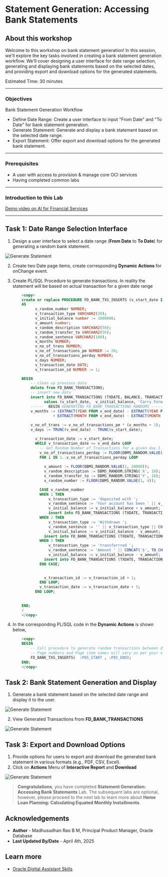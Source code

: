 # Statement Generation: Accessing Bank Statements

## About this workshop

Welcome to this workshop on bank statement generation! In this session, we'll explore the key tasks involved in creating a bank statement generation workflow. We'll cover designing a user interface for date range selection, generating and displaying bank statements based on the selected dates, and providing export and download options for the generated statements.

Estimated Time: 30 minutes

---

### Objectives

Bank Statement Generation Workflow

- Define Date Range: Create a user interface to input "From Date" and "To Date" for bank statement generation.
- Generate Statement: Generate and display a bank statement based on the selected date range.
- Export Statement: Offer export and download options for the generated bank statement.

---

### Prerequisites

* A user with access to provision & manage core OCI services  
* Having completed common labs

--- 
 
### Introduction to this Lab

[Demo video on AI for Financial Services](youtube:0VbID5UUQ9w:large) 

---
 
## Task 1: Date Range Selection Interface

1. Design a user interface to select a date range (**From Date** to **To Date**) for generating a random bank statement.
  
  ![Generate Statement](images/generate-statement-01.png)  

2. Create two Date page items, create corresponding **Dynamic Actions** for onChange event.

3. Create PL/SQL Procedure to generate transactions. In reality the statement will be based on actual transaction for a given date range
   
    ```sql 
        <copy>
        create or replace PROCEDURE FD_BANK_TXS_INSERTS (v_start_date IN DATE, v_end_date IN DATE)
        AS 
              v_random_number NUMBER;
              v_transaction_type VARCHAR2(20);
              v_initial_balance number := 1000000;
              v_amount number;
              v_random_description VARCHAR2(50);
              v_random_transfer_to VARCHAR2(50); 
              v_random_sentence VARCHAR2(100);
              v_months NUMBER;
              v_no_of_trans NUMBER;
              v_no_of_transactions_pm NUMBER := 20;
              v_no_of_transactions_perday NUMBER;
              v_days NUMBER;
              v_transaction_date DATE;
              v_transaction_id NUMBER := 1;

        BEGIN
            -- clean up previous data 
            delete from FD_BANK_TRANSACTIONS;
            -- insert new data
            insert into FD_BANK_TRANSACTIONS (TXDATE, BALANCE, TRANSACTIONTYPE ) 
                  values (v_start_date,  v_initial_balance, 'Carry Forward'   );
            ------  BEGIN GENERATING FD_BANK_TRANSACTIONS RANDOMS ------------------------------- 
            v_months := (EXTRACT(YEAR FROM v_end_date) - EXTRACT(YEAR FROM v_start_date)) * 12
                      + EXTRACT(MONTH FROM v_end_date) - EXTRACT(MONTH FROM v_start_date);
            
            v_no_of_trans := v_no_of_transactions_pm * (v_months + 1);
            v_days := TRUNC(v_end_date) - TRUNC(v_start_date);

              v_transaction_date := v_start_date;
              WHILE v_transaction_date <= v_end_date LOOP
                -- Get Random Number of Transactions for a given day 1 to 4
                v_no_of_transactions_perday := FLOOR(DBMS_RANDOM.VALUE(1, 4));
                FOR i IN 1..v_no_of_transactions_perday LOOP
                  
                  v_amount := FLOOR(DBMS_RANDOM.VALUE(1, 20000)); 
                  v_random_description := DBMS_RANDOM.STRING('X', 10); 
                  v_random_transfer_to := DBMS_RANDOM.STRING('Y', 10);  
                  v_random_number := FLOOR(DBMS_RANDOM.VALUE(1, 4));

                CASE v_random_number
                WHEN 1 THEN
                    v_transaction_type := 'deposited with ';
                    v_random_sentence := 'Your account has been ' || v_transaction_type || CONCAT('$', TO_CHAR(v_amount, '9,999,999')) || ' Reference No: ' || v_random_description || '';
                    v_initial_balance := v_initial_balance + v_amount;
                    insert into FD_BANK_TRANSACTIONS (TXDATE, TRANSACTIONTYPE, CREDIT, BALANCE, TXID) values (v_transaction_date, v_random_sentence, v_amount, v_initial_balance, v_random_description);
                WHEN 2 THEN
                    v_transaction_type := 'Withdrawn ';
                    v_random_sentence := '' || v_transaction_type || CONCAT('$', TO_CHAR(v_amount, '9,999,999')) || ' from your account Reference No: ' || v_random_description || '';
                    v_initial_balance := v_initial_balance - v_amount;
                  insert into FD_BANK_TRANSACTIONS (TXDATE, TRANSACTIONTYPE, DEBIT, BALANCE, TXID) values (v_transaction_date, v_random_sentence, v_amount, v_initial_balance, v_random_description);
                WHEN 3 THEN
                    v_transaction_type := 'transferrred ';
                    v_random_sentence := 'Amount ' || CONCAT('$', TO_CHAR(v_amount, '9,999,999')) || ' has been ' ||v_transaction_type|| ' to ' || v_random_transfer_to || ' Reference No: ' || v_random_description || '';
                    v_initial_balance := v_initial_balance - v_amount; 
                  insert into FD_BANK_TRANSACTIONS (TXDATE, TRANSACTIONTYPE, DEBIT, BALANCE, TXID) values (v_transaction_date, v_random_sentence, v_amount, v_initial_balance, v_random_description);
                END CASE; 

              
                  v_transaction_id := v_transaction_id + 1;
                END LOOP;
                v_transaction_date := v_transaction_date + 1;
              END LOOP;
        
                
        END;
        /
        </copy>
    ``` 
1. In the corresponding PL/SQL code in the **Dynamic Actions** is shown below, 

    ```sql 
        <copy>
        BEGIN 
            -- Call procedure to generate random transactions between date range
            -- Page numbers and Page item names will vary as per your setup
            FD_BANK_TXS_INSERTS(  :P85_START , :P85_END);
        END;
        </copy>
    ``` 

## Task 2: Bank Statement Generation and Display

1. Generate a bank statement based on the selected date range and display it to the user.
  
  ![Generate Statement](images/generate-statement-02.png)  

2. View Generated Transactions from **FD\_BANK\_TRANSACTIONS**
   
  ![Generate Statement](images/generate-statement-03.png)

## Task 3: Export and Download Options

1. Provide options for users to export and download the generated bank statement in various formats (e.g., PDF, CSV, Excel).
2. Click on **Actions** Menu of **Interactive Report** and **Download**
   
  ![Generate Statement](images/generate-statement-04.png)

  > **Congratulations**, you have completed **Statement Generation: Accessing Bank Statements** Lab. The subsequent labs are optional, however, please proceed to the next lab to learn more about **Home Loan Planning: Calculating Equated Monthly Installments**. 
 
## Acknowledgements

* **Author** - Madhusudhan Rao B M, Principal Product Manager, Oracle Database
* **Last Updated By/Date** - April 4th, 2025

## Learn more
 
* [Oracle Digital Assistant Skills](https://docs.oracle.com/en/cloud/paas/digital-assistant/use-chatbot/create-configure-and-version-skills1.html)
